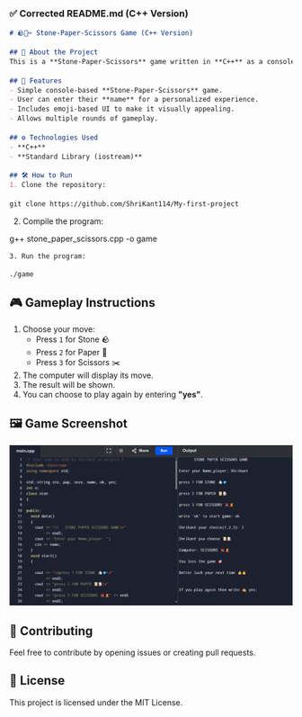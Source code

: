 ### ✅ **Corrected README.md (C++ Version)**

```markdown
# 🪨📄✂️ Stone-Paper-Scissors Game (C++ Version)

## 🎯 About the Project
This is a **Stone-Paper-Scissors** game written in **C++** as a console application. The game allows the user to play against the computer, where the computer's move is predefined. The user can play multiple rounds by selecting **"yes"** after each round.

## 🚀 Features
- Simple console-based **Stone-Paper-Scissors** game.
- User can enter their **name** for a personalized experience.
- Includes emoji-based UI to make it visually appealing.
- Allows multiple rounds of gameplay.

## ⚙️ Technologies Used
- **C++**
- **Standard Library (iostream)**

## 🛠️ How to Run
1. Clone the repository:

git clone https://github.com/ShriKant114/My-first-project
```
2. Compile the program:

g++ stone_paper_scissors.cpp -o game
```
3. Run the program:

./game
```

## 🎮 Gameplay Instructions
1. Choose your move:
    - Press `1` for Stone 🪨  
    - Press `2` for Paper 📜  
    - Press `3` for Scissors ✂️  
2. The computer will display its move.
3. The result will be shown.
4. You can choose to play again by entering **"yes"**.

## 🖼️ Game Screenshot
![Gameplay](./assets/game-preview.png)

## 👥 Contributing
Feel free to contribute by opening issues or creating pull requests. 

## 📄 License
This project is licensed under the MIT License.
